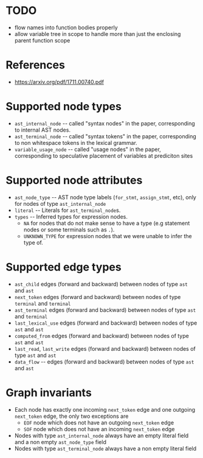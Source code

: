 # TODO
- flow names into function bodies properly
- allow variable tree in scope to handle more than just the enclosing parent function scope

# References
- https://arxiv.org/pdf/1711.00740.pdf

# Supported node types
- `ast_internal_node` -- called "syntax nodes" in the paper, corresponding to internal AST nodes.
- `ast_terminal_node` -- called "syntax tokens" in the paper, corresponding to non whitespace tokens in the lexical grammar.
- `variable_usage_node` -- called "usage nodes" in the paper, corresponding to speculative placement of variables at prediciton sites

# Supported node attributes
- `ast_node_type` -- AST node type labels (`for_stmt`, `assign_stmt`, etc), only for nodes of type `ast_internal_node`
- `literal` -- Literals for `ast_terminal_node`s.
- `types` -- Inferred types for expression nodes.
  - `NA` for nodes that do not make sense to have a type (e.g statement nodes or some terminals such as `.`).
  - `UNKNOWN_TYPE` for expression nodes that we were unable to infer the type of.

# Supported edge types
- `ast_child` edges (forward and backward) between nodes of type `ast` and `ast`
- `next_token` edges (forward and backward) between nodes of type `terminal` and `terminal`
- `ast_terminal` edges (forward and backward) between nodes of type `ast` and `terminal`
- `last_lexical_use` edges (forward and backward) between nodes of type `ast` and `ast`
- `computed_from` edges (forward and backward) between nodes of type `ast` and `ast`
- `last_read`, `last_write` edges (forward and backward) between nodes of type `ast` and `ast`
- `data_flow` -- edges (forward and backward) between nodes of type `ast` and `ast`


# Graph invariants
- Each node has exactly one incoming `next_token` edge and one outgoing `next_token` edge, the only two exceptions are
  - `EOF` node which does not have an outgoing `next_token` edge
  - `SOF` node which does not have an incoming `next_token` edge
- Nodes with type `ast_internal_node` always have an empty literal field and a non empty `ast_node_type` field
- Nodes with type `ast_terminal_node` always have a non empty literal field

